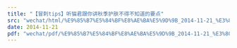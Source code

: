 ```yaml
---
title: "【冒刺tips】听猫君跟你讲秋季护肤不得不知道的要点"
src: "wechat/html/%E9%85%B7%E5%84%BF%E8%AE%BA%E5%9D%9B_2014-11-21_%E3%80%90%E5%86%92%E5%88%BAtips%E3%80%91%E5%90%AC%E7%8C%AB%E5%90%9B%E8%B7%9F%E4%BD%A0%E8%AE%B2%E7%A7%8B%E5%AD%A3%E6%8A%A4%E8%82%A4%E4%B8%8D%E5%BE%97%E4%B8%8D%E7%9F%A5%E9%81%93%E7%9A%84%E8%A6%81%E7%82%B9.html"
date: 2014-11-21
pdf: "wechat/pdf/%E9%85%B7%E5%84%BF%E8%AE%BA%E5%9D%9B_2014-11-21_%E3%80%90%E5%86%92%E5%88%BAtips%E3%80%91%E5%90%AC%E7%8C%AB%E5%90%9B%E8%B7%9F%E4%BD%A0%E8%AE%B2%E7%A7%8B%E5%AD%A3%E6%8A%A4%E8%82%A4%E4%B8%8D%E5%BE%97%E4%B8%8D%E7%9F%A5%E9%81%93%E7%9A%84%E8%A6%81%E7%82%B9.pdf"
---
```

